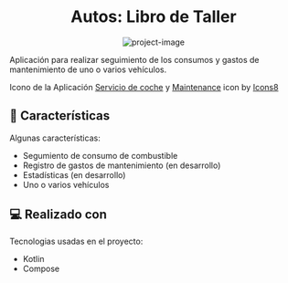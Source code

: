 <h1 align="center" id="title">Autos: Libro de Taller</h1>

<p align="center"><img src="https://socialify.git.ci/Katabatiko/coches/image?language=1&amp;logo=https%3A%2F%2Fimg.icons8.com%2Fexternal-kiranshastry-gradient-kiranshastry%2F64%2Fexternal-car-service-car-service-kiranshastry-gradient-kiranshastry.png&amp;name=1&amp;owner=1&amp;pattern=Floating%20Cogs&amp;theme=Auto" alt="project-image"></p>

<p id="description">Aplicación para realizar seguimiento de los consumos y gastos de mantenimiento de uno o varios vehículos.</p><p> Icono de la Aplicación <a target="_blank" href="https://icons8.com/icon/BL5MToZaC11v/servicio-de-coche">Servicio de coche</a> y <a target="_blank" href="https://icons8.com/icon/Hp6fuB9byo0Z/maintenance">Maintenance</a> icon by <a target="_blank" href="https://icons8.com">Icons8</a></p>



<h2>🧐 Características</h2>

Algunas características:

*   Segumiento de consumo de combustible
*   Registro de gastos de mantenimiento (en desarrollo)
*   Estadísticas (en desarrollo)
*   Uno o varios vehículos



<h2>💻 Realizado con</h2>

Tecnologias usadas en el proyecto:

*   Kotlin
*   Compose
